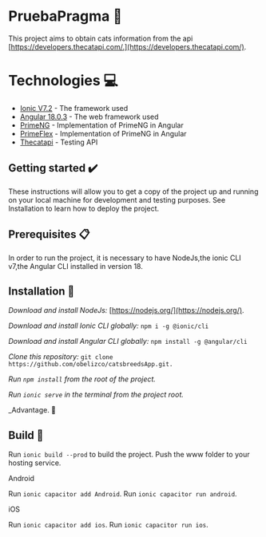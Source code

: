 # PruebaPragma 🧾
This project aims to obtain cats information from the api [https://developers.thecatapi.com/.](https://developers.thecatapi.com/).

# Technologies 💻
* [Ionic V7.2](https://ionicframework.com/) - The framework used
* [Angular 18.0.3](https://angular.io/cli) - The web framework used
* [PrimeNG](https://primeng.org/) - Implementation of PrimeNG in Angular
* [PrimeFlex](https://primeng.org/) - Implementation of PrimeNG in Angular
* [Thecatapi](https://fakestoreapi.com/docs) - Testing API

## Getting started ✔️

These instructions will allow you to get a copy of the project up and running on your local machine for development and testing purposes.
See Installation to learn how to deploy the project.

## Prerequisites 📋

In order to run the project, it is necessary to have NodeJs,the ionic CLI v7,the Angular CLI installed in version 18.

## Installation  🔧

_Download and install NodeJs:_ [https://nodejs.org/](https://nodejs.org/).

_Download and install Ionic CLI globally:_ ```npm i -g @ionic/cli```

_Download and install Angular CLI globally:_ ```npm install -g @angular/cli```

_Clone this repository:_ ```git clone https://github.com/obelizco/catsbreedsApp.git.```

_Run ```npm install``` from the root of the project._

_Run ```ionic serve``` in the terminal from the project root._

_Advantage. 🎉

## Build 🚀

Run  `ionic build --prod`  to build the project. Push the www folder to your hosting service.

Android

Run `ionic capacitor add Android`.
Run `ionic capacitor run android`.

iOS

Run  `ionic capacitor add ios`.
Run `ionic capacitor run ios`.

